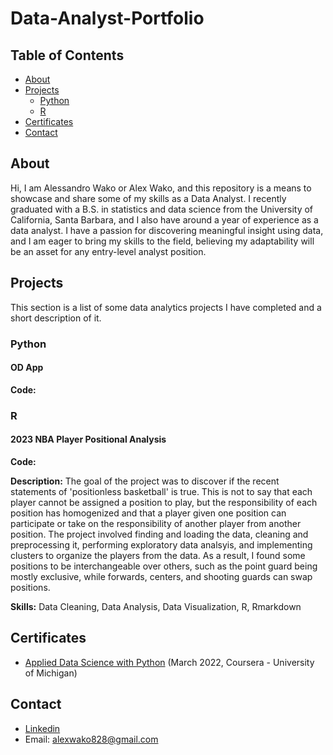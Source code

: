 # Data-Analyst-Portfolio

## Table of Contents
- [About](#About)
- [Projects](#Projects)
  - [Python](#Python)
  - [R](#R)
- [Certificates](#Certificates)
- [Contact](#Contact)

## About

Hi, I am Alessandro Wako or Alex Wako, and this repository is a means to showcase and share some of my skills as a Data Analyst. I recently graduated with a B.S. in statistics and data science from the University of California, Santa Barbara, and I also have around a year of experience as a data analyst. I have a passion for discovering meaningful insight using data, and I am eager to bring my skills to the field, believing my adaptability will be an asset for any entry-level analyst position.

## Projects

This section is a list of some data analytics projects I have completed and a short description of it.

### Python

#### OD App

**Code:**

### R

#### 2023 NBA Player Positional Analysis

**Code:**

**Description:** The goal of the project was to discover if the recent statements of 'positionless basketball' is true. This is not to say that each player cannot be assigned a position to play, but the responsibility of each position has homogenized and that a player given one position can participate or take on the responsibility of another player from another position. The project involved finding and loading the data, cleaning and preprocessing it, performing exploratory data analsyis, and implementing clusters to organize the players from the data. As a result, I found some positions to be interchangeable over others, such as the point guard being mostly exclusive, while forwards, centers, and shooting guards can swap positions.

**Skills:** Data Cleaning, Data Analysis, Data Visualization, R, Rmarkdown

## Certificates

- [Applied Data Science with Python](https://www.coursera.org/account/accomplishments/specialization/certificate/YQGJWWWDKZRP) (March 2022, Coursera - University of Michigan)

## Contact

- [Linkedin](https://www.linkedin.com/in/alessandro-wako-527976244/)
- Email: [alexwako828@gmail.com](mailto:alexwako828@gmail.com)
